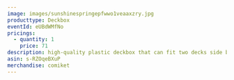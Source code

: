 ```yaml
---
image: images/sunshinespringepfwwo1veaaxzry.jpg
producttype: Deckbox
eventId: eUBdWMfNo
pricings:
  - quantity: 1
    price: 71
description: high-quality plastic deckbox that can fit two decks side by side.
asin: s-RZOqeBXuP
merchandise: comiket
---
```

